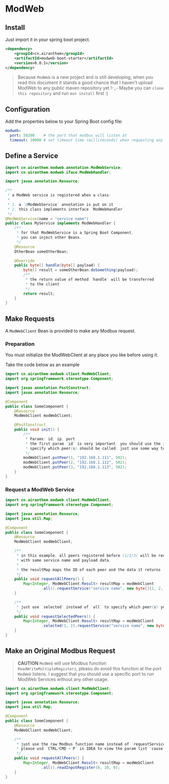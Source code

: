 # ModWeb

## Install

Just import it in your spring boot project.

```xml
<dependency>
    <groupId>cn.airanthem</groupId>
    <artifactId>modweb-boot-starter</artifactId>
    <version>0.0.1</version>
</dependency>
```

> Because `ModWeb` is a new project and is still developing, when you read this document it stands a good chance
> that I haven't upload ModWeb to any public maven repository yet !-_-
> Maybe you can `clone this repository` and run `mvn install` first :)

## Configuration

Add the properties below to your Spring Boot config file:

```yaml
modweb:
  port: 50200    # the port that modbus will listen at
  timeout: 10000 # set timeout time (milliseconds) when requesting any modbus slave
```

## Define a Service

```java
import cn.airanthem.modweb.annotation.ModWebService;
import cn.airanthem.modweb.iface.ModWebHandler;

import javax.annotation.Resource;

/**
 * a ModWeb service is registered when a class:
 *
 * 1. a `@ModWebService` annotation is put on it
 * 2. this class implements interface `ModWebHandler`
 */
@ModWebService(name = "service name")
public class MyService implements ModWebHandler {
    /**
     * for that ModWebService is a Spring Boot Component,
     * you can inject other Beans.
     */
    @Resource
    OtherBean someOtherBean;

    @Override
    public byte[] handle(byte[] payload) {
        byte[] result = someOtherBean.doSomething(payload);
        /**
         * the return value of method `handle` will be transferred
         * to the client
         */
        return result;
    }
}
```

## Make Requests

A `ModWebClient` Bean is provided to make any Modbus request.

### Preparation

You must initialize the ModWebClient at any place you like before using it.

Take the code below as an example

```java
import cn.airanthem.modweb.client.ModWebClient;
import org.springframework.stereotype.Component;

import javax.annotation.PostConstruct;
import javax.annotation.Resource;

@Component
public class SomeComponent {
    @Resource
    ModWebClient modWebClient;

    @PostConstruct
    public void init() {
        /**
         * Params: id, ip, port
         * the first param `id` is very important. you should use the id to
         * specify which peer(s) should be called. just use some way to save them.
         */
        modWebClient.putPeer(1, "192.168.1.111", 502);
        modWebClient.putPeer(2, "192.168.1.112", 502);
        modWebClient.putPeer(3, "192.168.1.113", 502);
    }
}
```

### Request a ModWeb Service

```java
import cn.airanthem.modweb.client.ModWebClient;
import org.springframework.stereotype.Component;

import javax.annotation.Resource;
import java.util.Map;

@Component
public class SomeComponent {
    @Resource
    ModWebClient modWebClient;

    /**
     * in this example, all peers registered before (1/2/3) will be requested
     * with same service name and payload data.
     *
     * the resultMap maps the ID of each peer and the data it returns 
     */
    public void requestAllPeers() {
        Map<Integer, ModWebClient.Result> resultMap = modWebClient
                .all().requestService("service name", new byte[]{1, 2, 3, 4, 5});
    }

    /**
     * just use `selected` instead of `all` to specify which peer(s) you want to request
     */
    public void requestSelectedPeers() {
        Map<Integer, ModWebClient.Result> resultMap = modWebClient
                .selected(1, 2).requestService("service name", new byte[]{1, 2, 3, 4, 5});
    }
}
```

## Make an Original Modbus Request
> **CAUTION** `ModWeb` will use Modbus function `ReadWriteMultipleRegisters`, pleasu do avoid this function
> at the port `ModWeb` listens. I suggest that you should use a specific port to run ModWeb Services without
> any other usage.

```java
import cn.airanthem.modweb.client.ModWebClient;
import org.springframework.stereotype.Component;

import javax.annotation.Resource;
import java.util.Map;

@Component
public class SomeComponent {
    @Resource
    ModWebClient modWebClient;

    /**
     * just use the raw Modbus function name instead of `requestService`.
     * please usd `CTRL/CMD + P` in IDEA to view the param list 'cause I'm lazy :P
     */
    public void requestAllPeers() {
        Map<Integer, ModWebClient.Result> resultMap = modWebClient
                .all().readInputRegister(0, 10, 0);
    }
}
```